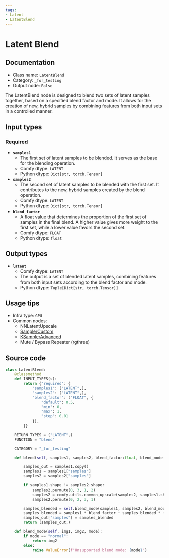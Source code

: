 ```yaml
---
tags:
- Latent
- LatentBlend
---
```


# Latent Blend
## Documentation
- Class name: `LatentBlend`
- Category: `_for_testing`
- Output node: `False`

The LatentBlend node is designed to blend two sets of latent samples together, based on a specified blend factor and mode. It allows for the creation of new, hybrid samples by combining features from both input sets in a controlled manner.
## Input types
### Required
- **`samples1`**
    - The first set of latent samples to be blended. It serves as the base for the blending operation.
    - Comfy dtype: `LATENT`
    - Python dtype: `Dict[str, torch.Tensor]`
- **`samples2`**
    - The second set of latent samples to be blended with the first set. It contributes to the new, hybrid samples created by the blend operation.
    - Comfy dtype: `LATENT`
    - Python dtype: `Dict[str, torch.Tensor]`
- **`blend_factor`**
    - A float value that determines the proportion of the first set of samples in the final blend. A higher value gives more weight to the first set, while a lower value favors the second set.
    - Comfy dtype: `FLOAT`
    - Python dtype: `float`
## Output types
- **`latent`**
    - Comfy dtype: `LATENT`
    - The output is a set of blended latent samples, combining features from both input sets according to the blend factor and mode.
    - Python dtype: `Tuple[Dict[str, torch.Tensor]]`
## Usage tips
- Infra type: `GPU`
- Common nodes:
    - NNLatentUpscale
    - [SamplerCustom](../../Comfy/Nodes/SamplerCustom.md)
    - [KSamplerAdvanced](../../Comfy/Nodes/KSamplerAdvanced.md)
    - Mute / Bypass Repeater (rgthree)



## Source code
```python
class LatentBlend:
    @classmethod
    def INPUT_TYPES(s):
        return {"required": {
            "samples1": ("LATENT",),
            "samples2": ("LATENT",),
            "blend_factor": ("FLOAT", {
                "default": 0.5,
                "min": 0,
                "max": 1,
                "step": 0.01
            }),
        }}

    RETURN_TYPES = ("LATENT",)
    FUNCTION = "blend"

    CATEGORY = "_for_testing"

    def blend(self, samples1, samples2, blend_factor:float, blend_mode: str="normal"):

        samples_out = samples1.copy()
        samples1 = samples1["samples"]
        samples2 = samples2["samples"]

        if samples1.shape != samples2.shape:
            samples2.permute(0, 3, 1, 2)
            samples2 = comfy.utils.common_upscale(samples2, samples1.shape[3], samples1.shape[2], 'bicubic', crop='center')
            samples2.permute(0, 2, 3, 1)

        samples_blended = self.blend_mode(samples1, samples2, blend_mode)
        samples_blended = samples1 * blend_factor + samples_blended * (1 - blend_factor)
        samples_out["samples"] = samples_blended
        return (samples_out,)

    def blend_mode(self, img1, img2, mode):
        if mode == "normal":
            return img2
        else:
            raise ValueError(f"Unsupported blend mode: {mode}")

```
